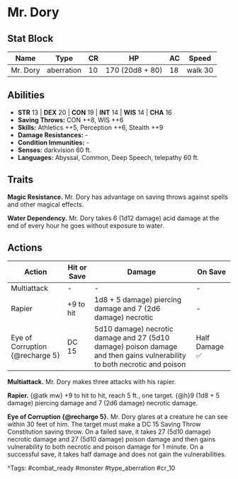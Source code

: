 # Mr. Dory

## Stat Block

| Name | Type | CR | HP | AC | Speed |
|------|------|----|----|----|-------|
| Mr. Dory | aberration | 10 | 170 (20d8 + 80) | 18 | walk 30 |

## Abilities

- **STR** 13 | **DEX** 20 | **CON** 19 | **INT** 14 | **WIS** 14 | **CHA** 16
- **Saving Throws:** CON ++8, WIS ++6  
- **Skills:** Athletics ++5, Perception ++6, Stealth ++9  
- **Damage Resistances:** -  
- **Condition Immunities:** -  
- **Senses:** darkvision 60 ft.  
- **Languages:** Abyssal, Common, Deep Speech, telepathy 60 ft.

## Traits

**Magic Resistance.** Mr. Dory has advantage on saving throws against spells and other magical effects.

**Water Dependency.** Mr. Dory takes 6 (1d12 damage) acid damage at the end of every hour he goes without exposure to water.


## Actions

| Action | Hit or Save | Damage | On Save |
|--------|--------------|--------|----------|
| Multiattack | - | - | - |
| Rapier | +9 to hit | 1d8 + 5 damage) piercing damage and 7 (2d6 damage) necrotic | - |
| Eye of Corruption {@recharge 5} | DC 15 | 5d10 damage) necrotic damage and 27 (5d10 damage) poison damage and then gains vulnerability to both necrotic and poison | Half Damage ✅ |

**Multiattack.** Mr. Dory makes three attacks with his rapier.

**Rapier.** {@atk mw} +9 to hit to hit, reach 5 ft., one target. {@h}9 (1d8 + 5 damage) piercing damage and 7 (2d6 damage) necrotic damage.

**Eye of Corruption {@recharge 5}.** Mr. Dory glares at a creature he can see within 30 feet of him. The target must make a DC 15 Saving Throw Constitution saving throw. On a failed save, it takes 27 (5d10 damage) necrotic damage and 27 (5d10 damage) poison damage and then gains vulnerability to both necrotic and poison damage for 1 minute. On a successful save, it takes half damage and does not gain the vulnerabilities.


^Tags: #combat_ready #monster #type_aberration #cr_10